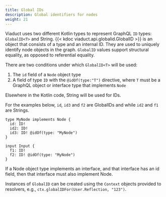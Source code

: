 ```yaml
---
title: Global IDs
description: Global identifiers for nodes
weight: 21
---
```


Viaduct uses two different Kotlin types to represent GraphQL `ID` types: `GlobalID<T>` and String. {{< kdoc viaduct.api.globalid.GlobalID >}} is an object that consists of a type and an internal ID. They are used to uniquely identify node objects in the graph. `GlobalID` values support structural equality, as opposed to referential equality.

There are two conditions under which `GlobalID<T>` will be used:
1. The `id` field of a `Node` object type
2. A field of type `ID` with the `@idOf(type:"T")` directive, where `T` must be a GraphQL object or interface type that implements `Node`

Elsewhere in the Kotlin code, String will be used for IDs.

For the examples below, `id`, `id3` and `f2` are GlobalIDs and while `id2` and `f1` are Strings.

```graphqls
type MyNode implements Node {
  id: ID!
  id2: ID!
  id3: ID! @idOf(type: "MyNode")
}

input Input {
  f1: ID!
  f2: ID! @idOf(type: "MyNode")
}
```

If a Node object type implements an interface, and that interface has an id field, then that interface must also implement Node.

Instances of `GlobalID` can be created using the `Context` objects provided to resolvers, e.g., `ctx.globalIDFor(User.Reflection, "123")`.
